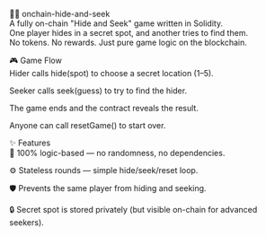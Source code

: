 🕵️‍♀️ onchain-hide-and-seek       
A fully on-chain "Hide and Seek" game written in Solidity.       
One player hides in a secret spot, and another tries to find them.    
No tokens. No rewards. Just pure game logic on the blockchain.         
         
🎮 Game Flow       
Hider calls hide(spot) to choose a secret location (1–5).     
          
Seeker calls seek(guess) to try to find the hider.   
      
The game ends and the contract reveals the result.      
      
Anyone can call resetGame() to start over.   
        
✨ Features  
🧠 100% logic-based — no randomness, no dependencies. 
     
⚙️ Stateless rounds — simple hide/seek/reset loop.  
 
🛡️ Prevents the same player from hiding and seeking. 
     
🔒 Secret spot is stored privately (but visible on-chain for advanced seekers). 
